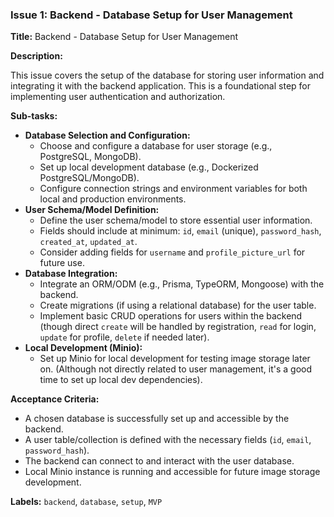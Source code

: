 ### Issue 1: Backend - Database Setup for User Management

**Title:** Backend - Database Setup for User Management

**Description:**

This issue covers the setup of the database for storing user information and integrating it with the backend application. This is a foundational step for implementing user authentication and authorization.

**Sub-tasks:**

- **Database Selection and Configuration:**
  - Choose and configure a database for user storage (e.g., PostgreSQL, MongoDB).
  - Set up local development database (e.g., Dockerized PostgreSQL/MongoDB).
  - Configure connection strings and environment variables for both local and production environments.
- **User Schema/Model Definition:**
  - Define the user schema/model to store essential user information.
  - Fields should include at minimum: `id`, `email` (unique), `password_hash`, `created_at`, `updated_at`.
  - Consider adding fields for `username` and `profile_picture_url` for future use.
- **Database Integration:**
  - Integrate an ORM/ODM (e.g., Prisma, TypeORM, Mongoose) with the backend.
  - Create migrations (if using a relational database) for the user table.
  - Implement basic CRUD operations for users within the backend (though direct `create` will be handled by registration, `read` for login, `update` for profile, `delete` if needed later).
- **Local Development (Minio):**
  - Set up Minio for local development for testing image storage later on. (Although not directly related to user management, it's a good time to set up local dev dependencies).

**Acceptance Criteria:**

- A chosen database is successfully set up and accessible by the backend.
- A user table/collection is defined with the necessary fields (`id`, `email`, `password_hash`).
- The backend can connect to and interact with the user database.
- Local Minio instance is running and accessible for future image storage development.

**Labels:** `backend`, `database`, `setup`, `MVP`


